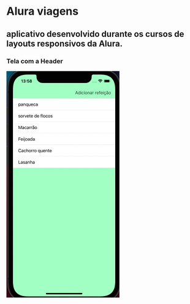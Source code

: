 #  Alura viagens 

## aplicativo desenvolvido durante os cursos de layouts responsivos da Alura.

<p>
  <h3> Tela com a Header </h3>
   <img src="https://github.com/mariafortunato/eggplant-brownie/blob/main/telas/telaRefeicoes.png" alt="Tela das refeições">
</p>
